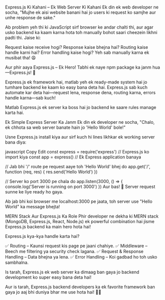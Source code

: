 Express.js Ki Kahani – Ek Web Server Ki Kahani
Ek din ek web developer ne socha, "Mujhe ek aisi website banani hai jo users ki request ko samjhe aur unhe response de sake."

Ab problem yeh thi ki JavaScript sirf browser ke andar chalti thi, aur agar usko backend ka kaam karna hota toh manually bohot saari cheezein likhni padti thi. Jaise ki:

Request kaise receive hogi?
Response kaise bhejna hai?
Routing kaise handle karni hai?
Error handling kaise hogi?
Yeh sab manually karna ek musibat tha! 😩

Aur phir aaya Express.js – Ek Hero!
Tabhi ek naye npm package ka janm hua—Express.js! 🚀

Express.js ek framework hai, matlab yeh ek ready-made system hai jo tumhare backend ke kaam ko easy bana deta hai. Express.js sab kuch automate kar deta hai—request lena, response dena, routing karna, errors handle karna—sab kuch!

Matlab Express.js ek server ka boss hai jo backend ke saare rules manage karta hai.

Ek Simple Express Server Ka Janm
Ek din ek developer ne socha, "Chalo, ek chhota sa web server banate hain jo 'Hello World' bole!"

Usne Express.js install kiya aur sirf kuch hi lines likhkar ek working server bana diya:

javascript
Copy
Edit
const express = require('express') // Express.js ko import kiya
const app = express() // Ek Express application banaya

// Jab bhi '/' route pe request aaye toh 'Hello World' bhej do
app.get('/', function (req, res) {
  res.send('Hello World')
})

// Server ko port 3000 pe chala do
app.listen(3000, () => {
  console.log('Server is running on port 3000')
})
Aur bas! 🎉 Server request sunne ke liye ready ho gaya.

Ab jab bhi koi browser me localhost:3000 pe jaata, toh server use "Hello World" ka message bhejta!

MERN Stack Aur Express.js Ka Role
Phir developer ne dekha ki MERN stack (MongoDB, Express.js, React, Node.js) ek powerful combination hai jisme Express.js backend ka main hero hota hai!

Express.js kya-kya handle karta hai?

✅ Routing – Kaunsi request kis page pe jaani chahiye.
✅ Middleware – Beech me filtering ya security check lagana.
✅ Request & Response Handling – Data bhejna ya lena.
✅ Error Handling – Koi gadbad ho toh usko sambhalna.

Is tarah, Express.js ek web server ka dimaag ban gaya jo backend development ko super easy bana deta hai!

Aur is tarah, Express.js backend developers ka ek favorite framework ban gaya jo aaj bhi duniya bhar me use hota hai! 🚀🔥

